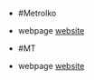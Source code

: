 - #Metrolko

- webpage [website](https://codewithram.github.io/metrolko/ml/metro.html)


- #MT

- webpage [website](https://codewithram.github.io/metrolko/ml/mt.html)
